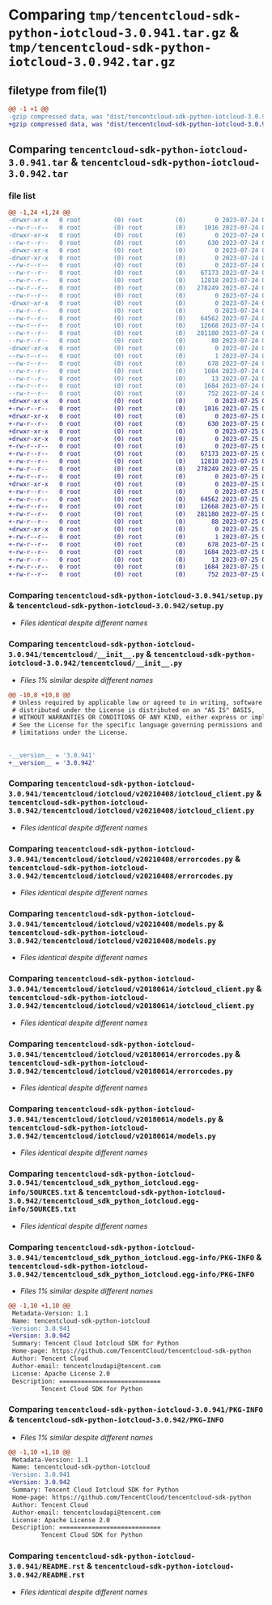 # Comparing `tmp/tencentcloud-sdk-python-iotcloud-3.0.941.tar.gz` & `tmp/tencentcloud-sdk-python-iotcloud-3.0.942.tar.gz`

## filetype from file(1)

```diff
@@ -1 +1 @@
-gzip compressed data, was "dist/tencentcloud-sdk-python-iotcloud-3.0.941.tar", last modified: Mon Jul 24 00:38:41 2023, max compression
+gzip compressed data, was "dist/tencentcloud-sdk-python-iotcloud-3.0.942.tar", last modified: Tue Jul 25 04:19:54 2023, max compression
```

## Comparing `tencentcloud-sdk-python-iotcloud-3.0.941.tar` & `tencentcloud-sdk-python-iotcloud-3.0.942.tar`

### file list

```diff
@@ -1,24 +1,24 @@
-drwxr-xr-x   0 root         (0) root         (0)        0 2023-07-24 00:38:41.000000 tencentcloud-sdk-python-iotcloud-3.0.941/
--rw-r--r--   0 root         (0) root         (0)     1016 2023-07-24 00:38:41.000000 tencentcloud-sdk-python-iotcloud-3.0.941/setup.py
-drwxr-xr-x   0 root         (0) root         (0)        0 2023-07-24 00:38:41.000000 tencentcloud-sdk-python-iotcloud-3.0.941/tencentcloud/
--rw-r--r--   0 root         (0) root         (0)      630 2023-07-24 00:38:41.000000 tencentcloud-sdk-python-iotcloud-3.0.941/tencentcloud/__init__.py
-drwxr-xr-x   0 root         (0) root         (0)        0 2023-07-24 00:38:41.000000 tencentcloud-sdk-python-iotcloud-3.0.941/tencentcloud/iotcloud/
-drwxr-xr-x   0 root         (0) root         (0)        0 2023-07-24 00:38:41.000000 tencentcloud-sdk-python-iotcloud-3.0.941/tencentcloud/iotcloud/v20210408/
--rw-r--r--   0 root         (0) root         (0)        0 2023-07-24 00:38:41.000000 tencentcloud-sdk-python-iotcloud-3.0.941/tencentcloud/iotcloud/v20210408/__init__.py
--rw-r--r--   0 root         (0) root         (0)    67173 2023-07-24 00:38:41.000000 tencentcloud-sdk-python-iotcloud-3.0.941/tencentcloud/iotcloud/v20210408/iotcloud_client.py
--rw-r--r--   0 root         (0) root         (0)    12818 2023-07-24 00:38:41.000000 tencentcloud-sdk-python-iotcloud-3.0.941/tencentcloud/iotcloud/v20210408/errorcodes.py
--rw-r--r--   0 root         (0) root         (0)   278249 2023-07-24 00:38:41.000000 tencentcloud-sdk-python-iotcloud-3.0.941/tencentcloud/iotcloud/v20210408/models.py
--rw-r--r--   0 root         (0) root         (0)        0 2023-07-24 00:38:41.000000 tencentcloud-sdk-python-iotcloud-3.0.941/tencentcloud/iotcloud/__init__.py
-drwxr-xr-x   0 root         (0) root         (0)        0 2023-07-24 00:38:41.000000 tencentcloud-sdk-python-iotcloud-3.0.941/tencentcloud/iotcloud/v20180614/
--rw-r--r--   0 root         (0) root         (0)        0 2023-07-24 00:38:41.000000 tencentcloud-sdk-python-iotcloud-3.0.941/tencentcloud/iotcloud/v20180614/__init__.py
--rw-r--r--   0 root         (0) root         (0)    64562 2023-07-24 00:38:41.000000 tencentcloud-sdk-python-iotcloud-3.0.941/tencentcloud/iotcloud/v20180614/iotcloud_client.py
--rw-r--r--   0 root         (0) root         (0)    12668 2023-07-24 00:38:41.000000 tencentcloud-sdk-python-iotcloud-3.0.941/tencentcloud/iotcloud/v20180614/errorcodes.py
--rw-r--r--   0 root         (0) root         (0)   281180 2023-07-24 00:38:41.000000 tencentcloud-sdk-python-iotcloud-3.0.941/tencentcloud/iotcloud/v20180614/models.py
--rw-r--r--   0 root         (0) root         (0)       88 2023-07-24 00:38:41.000000 tencentcloud-sdk-python-iotcloud-3.0.941/setup.cfg
-drwxr-xr-x   0 root         (0) root         (0)        0 2023-07-24 00:38:41.000000 tencentcloud-sdk-python-iotcloud-3.0.941/tencentcloud_sdk_python_iotcloud.egg-info/
--rw-r--r--   0 root         (0) root         (0)        1 2023-07-24 00:38:41.000000 tencentcloud-sdk-python-iotcloud-3.0.941/tencentcloud_sdk_python_iotcloud.egg-info/dependency_links.txt
--rw-r--r--   0 root         (0) root         (0)      678 2023-07-24 00:38:41.000000 tencentcloud-sdk-python-iotcloud-3.0.941/tencentcloud_sdk_python_iotcloud.egg-info/SOURCES.txt
--rw-r--r--   0 root         (0) root         (0)     1684 2023-07-24 00:38:41.000000 tencentcloud-sdk-python-iotcloud-3.0.941/tencentcloud_sdk_python_iotcloud.egg-info/PKG-INFO
--rw-r--r--   0 root         (0) root         (0)       13 2023-07-24 00:38:41.000000 tencentcloud-sdk-python-iotcloud-3.0.941/tencentcloud_sdk_python_iotcloud.egg-info/top_level.txt
--rw-r--r--   0 root         (0) root         (0)     1684 2023-07-24 00:38:41.000000 tencentcloud-sdk-python-iotcloud-3.0.941/PKG-INFO
--rw-r--r--   0 root         (0) root         (0)      752 2023-07-24 00:38:41.000000 tencentcloud-sdk-python-iotcloud-3.0.941/README.rst
+drwxr-xr-x   0 root         (0) root         (0)        0 2023-07-25 04:19:54.000000 tencentcloud-sdk-python-iotcloud-3.0.942/
+-rw-r--r--   0 root         (0) root         (0)     1016 2023-07-25 04:19:54.000000 tencentcloud-sdk-python-iotcloud-3.0.942/setup.py
+drwxr-xr-x   0 root         (0) root         (0)        0 2023-07-25 04:19:54.000000 tencentcloud-sdk-python-iotcloud-3.0.942/tencentcloud/
+-rw-r--r--   0 root         (0) root         (0)      630 2023-07-25 04:19:54.000000 tencentcloud-sdk-python-iotcloud-3.0.942/tencentcloud/__init__.py
+drwxr-xr-x   0 root         (0) root         (0)        0 2023-07-25 04:19:54.000000 tencentcloud-sdk-python-iotcloud-3.0.942/tencentcloud/iotcloud/
+drwxr-xr-x   0 root         (0) root         (0)        0 2023-07-25 04:19:54.000000 tencentcloud-sdk-python-iotcloud-3.0.942/tencentcloud/iotcloud/v20210408/
+-rw-r--r--   0 root         (0) root         (0)        0 2023-07-25 04:19:54.000000 tencentcloud-sdk-python-iotcloud-3.0.942/tencentcloud/iotcloud/v20210408/__init__.py
+-rw-r--r--   0 root         (0) root         (0)    67173 2023-07-25 04:19:54.000000 tencentcloud-sdk-python-iotcloud-3.0.942/tencentcloud/iotcloud/v20210408/iotcloud_client.py
+-rw-r--r--   0 root         (0) root         (0)    12818 2023-07-25 04:19:54.000000 tencentcloud-sdk-python-iotcloud-3.0.942/tencentcloud/iotcloud/v20210408/errorcodes.py
+-rw-r--r--   0 root         (0) root         (0)   278249 2023-07-25 04:19:54.000000 tencentcloud-sdk-python-iotcloud-3.0.942/tencentcloud/iotcloud/v20210408/models.py
+-rw-r--r--   0 root         (0) root         (0)        0 2023-07-25 04:19:54.000000 tencentcloud-sdk-python-iotcloud-3.0.942/tencentcloud/iotcloud/__init__.py
+drwxr-xr-x   0 root         (0) root         (0)        0 2023-07-25 04:19:54.000000 tencentcloud-sdk-python-iotcloud-3.0.942/tencentcloud/iotcloud/v20180614/
+-rw-r--r--   0 root         (0) root         (0)        0 2023-07-25 04:19:54.000000 tencentcloud-sdk-python-iotcloud-3.0.942/tencentcloud/iotcloud/v20180614/__init__.py
+-rw-r--r--   0 root         (0) root         (0)    64562 2023-07-25 04:19:54.000000 tencentcloud-sdk-python-iotcloud-3.0.942/tencentcloud/iotcloud/v20180614/iotcloud_client.py
+-rw-r--r--   0 root         (0) root         (0)    12668 2023-07-25 04:19:54.000000 tencentcloud-sdk-python-iotcloud-3.0.942/tencentcloud/iotcloud/v20180614/errorcodes.py
+-rw-r--r--   0 root         (0) root         (0)   281180 2023-07-25 04:19:54.000000 tencentcloud-sdk-python-iotcloud-3.0.942/tencentcloud/iotcloud/v20180614/models.py
+-rw-r--r--   0 root         (0) root         (0)       88 2023-07-25 04:19:54.000000 tencentcloud-sdk-python-iotcloud-3.0.942/setup.cfg
+drwxr-xr-x   0 root         (0) root         (0)        0 2023-07-25 04:19:54.000000 tencentcloud-sdk-python-iotcloud-3.0.942/tencentcloud_sdk_python_iotcloud.egg-info/
+-rw-r--r--   0 root         (0) root         (0)        1 2023-07-25 04:19:54.000000 tencentcloud-sdk-python-iotcloud-3.0.942/tencentcloud_sdk_python_iotcloud.egg-info/dependency_links.txt
+-rw-r--r--   0 root         (0) root         (0)      678 2023-07-25 04:19:54.000000 tencentcloud-sdk-python-iotcloud-3.0.942/tencentcloud_sdk_python_iotcloud.egg-info/SOURCES.txt
+-rw-r--r--   0 root         (0) root         (0)     1684 2023-07-25 04:19:54.000000 tencentcloud-sdk-python-iotcloud-3.0.942/tencentcloud_sdk_python_iotcloud.egg-info/PKG-INFO
+-rw-r--r--   0 root         (0) root         (0)       13 2023-07-25 04:19:54.000000 tencentcloud-sdk-python-iotcloud-3.0.942/tencentcloud_sdk_python_iotcloud.egg-info/top_level.txt
+-rw-r--r--   0 root         (0) root         (0)     1684 2023-07-25 04:19:54.000000 tencentcloud-sdk-python-iotcloud-3.0.942/PKG-INFO
+-rw-r--r--   0 root         (0) root         (0)      752 2023-07-25 04:19:54.000000 tencentcloud-sdk-python-iotcloud-3.0.942/README.rst
```

### Comparing `tencentcloud-sdk-python-iotcloud-3.0.941/setup.py` & `tencentcloud-sdk-python-iotcloud-3.0.942/setup.py`

 * *Files identical despite different names*

### Comparing `tencentcloud-sdk-python-iotcloud-3.0.941/tencentcloud/__init__.py` & `tencentcloud-sdk-python-iotcloud-3.0.942/tencentcloud/__init__.py`

 * *Files 1% similar despite different names*

```diff
@@ -10,8 +10,8 @@
 # Unless required by applicable law or agreed to in writing, software
 # distributed under the License is distributed on an "AS IS" BASIS,
 # WITHOUT WARRANTIES OR CONDITIONS OF ANY KIND, either express or implied.
 # See the License for the specific language governing permissions and
 # limitations under the License.
 
 
-__version__ = '3.0.941'
+__version__ = '3.0.942'
```

### Comparing `tencentcloud-sdk-python-iotcloud-3.0.941/tencentcloud/iotcloud/v20210408/iotcloud_client.py` & `tencentcloud-sdk-python-iotcloud-3.0.942/tencentcloud/iotcloud/v20210408/iotcloud_client.py`

 * *Files identical despite different names*

### Comparing `tencentcloud-sdk-python-iotcloud-3.0.941/tencentcloud/iotcloud/v20210408/errorcodes.py` & `tencentcloud-sdk-python-iotcloud-3.0.942/tencentcloud/iotcloud/v20210408/errorcodes.py`

 * *Files identical despite different names*

### Comparing `tencentcloud-sdk-python-iotcloud-3.0.941/tencentcloud/iotcloud/v20210408/models.py` & `tencentcloud-sdk-python-iotcloud-3.0.942/tencentcloud/iotcloud/v20210408/models.py`

 * *Files identical despite different names*

### Comparing `tencentcloud-sdk-python-iotcloud-3.0.941/tencentcloud/iotcloud/v20180614/iotcloud_client.py` & `tencentcloud-sdk-python-iotcloud-3.0.942/tencentcloud/iotcloud/v20180614/iotcloud_client.py`

 * *Files identical despite different names*

### Comparing `tencentcloud-sdk-python-iotcloud-3.0.941/tencentcloud/iotcloud/v20180614/errorcodes.py` & `tencentcloud-sdk-python-iotcloud-3.0.942/tencentcloud/iotcloud/v20180614/errorcodes.py`

 * *Files identical despite different names*

### Comparing `tencentcloud-sdk-python-iotcloud-3.0.941/tencentcloud/iotcloud/v20180614/models.py` & `tencentcloud-sdk-python-iotcloud-3.0.942/tencentcloud/iotcloud/v20180614/models.py`

 * *Files identical despite different names*

### Comparing `tencentcloud-sdk-python-iotcloud-3.0.941/tencentcloud_sdk_python_iotcloud.egg-info/SOURCES.txt` & `tencentcloud-sdk-python-iotcloud-3.0.942/tencentcloud_sdk_python_iotcloud.egg-info/SOURCES.txt`

 * *Files identical despite different names*

### Comparing `tencentcloud-sdk-python-iotcloud-3.0.941/tencentcloud_sdk_python_iotcloud.egg-info/PKG-INFO` & `tencentcloud-sdk-python-iotcloud-3.0.942/tencentcloud_sdk_python_iotcloud.egg-info/PKG-INFO`

 * *Files 1% similar despite different names*

```diff
@@ -1,10 +1,10 @@
 Metadata-Version: 1.1
 Name: tencentcloud-sdk-python-iotcloud
-Version: 3.0.941
+Version: 3.0.942
 Summary: Tencent Cloud Iotcloud SDK for Python
 Home-page: https://github.com/TencentCloud/tencentcloud-sdk-python
 Author: Tencent Cloud
 Author-email: tencentcloudapi@tencent.com
 License: Apache License 2.0
 Description: ============================
         Tencent Cloud SDK for Python
```

### Comparing `tencentcloud-sdk-python-iotcloud-3.0.941/PKG-INFO` & `tencentcloud-sdk-python-iotcloud-3.0.942/PKG-INFO`

 * *Files 1% similar despite different names*

```diff
@@ -1,10 +1,10 @@
 Metadata-Version: 1.1
 Name: tencentcloud-sdk-python-iotcloud
-Version: 3.0.941
+Version: 3.0.942
 Summary: Tencent Cloud Iotcloud SDK for Python
 Home-page: https://github.com/TencentCloud/tencentcloud-sdk-python
 Author: Tencent Cloud
 Author-email: tencentcloudapi@tencent.com
 License: Apache License 2.0
 Description: ============================
         Tencent Cloud SDK for Python
```

### Comparing `tencentcloud-sdk-python-iotcloud-3.0.941/README.rst` & `tencentcloud-sdk-python-iotcloud-3.0.942/README.rst`

 * *Files identical despite different names*

